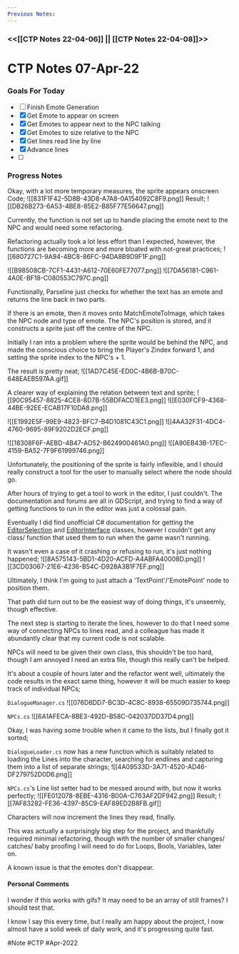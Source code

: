 ```yaml
---
Previous Notes: 
---
```

### <<[[CTP Notes 22-04-06]] || [[CTP Notes 22-04-08]]>> ###


# CTP Notes 07-Apr-22

### Goals For Today
- [ ] Finish Emote Generation
- [x] Get Emote to appear on screen
- [x] Get Emotes to appear next to the NPC talking
- [x] Get Emotes to size relative to the NPC
- [x] Get lines read line by line
- [x] Advance lines
- [ ] 

### Progress Notes
Okay, with a lot more temporary measures, the sprite appears onscreen
Code;
![[831F1F42-5D8B-43D8-A7A8-0A154092C8F9.png]]
Result;
![[DB26B273-6A53-4BE8-85E2-B85F77E56647.png]]

Currently, the function is not set up to handle placing the emote next to the NPC and would need some refactoring.

Refactoring actually took a lot less effort than I expected, however, the functions are becoming more and more bloated with not-great practices;
![[680727C1-9A94-4BC8-86FC-94DA8B9D9F1F.png]]

![[B98508CB-7CF1-4431-A612-70E60FE77077.png]]
![[7DA56181-C961-4A0E-BF18-C080553C797C.png]]

Functionally, Parseline just checks for whether the text has an emote and returns the line back in two parts.

If there is an emote, then it moves onto MatchEmoteToImage, which takes the NPC node and type of emote. The NPC's position is stored, and it constructs a sprite just off the centre of the NPC.

Initially I ran into a problem where the sprite would be behind the NPC, and made the conscious choice to bring the Player's Zindex forward 1, and setting the sprite index to the NPC's + 1.

The result is pretty neat;
![[1AD7C45E-ED0C-4B6B-B70C-648EAEB597AA.gif]]

A clearer way of explaining the relation between text and sprite;
![[90C95457-8825-4CE8-8D7B-55BDFACD1EE3.png]]
![[E030FCF9-4368-44BE-92EE-ECAB17F10DA8.png]]

![[E1992E5F-99E9-4823-BFC7-B4D1081C43C1.png]]
![[4AA32F31-4DC4-4760-9695-89F9202D2ECF.png]]

![[18308F6F-AEBD-4B47-AD52-B624900461A0.png]]
![[A90EB43B-17EC-4159-BA52-7F9F61999746.png]]

Unfortunately, the positioning of the sprite is fairly inflexible, and I should really construct a tool for the user to manually select where the node should go.

After hours of trying to get a tool to work in the editor, I just couldn't. The documentation and forums are all in GDScript, and trying to find a way of getting functions to run in the editor was just a colossal pain.

Eventually I did find unofficial C# documentation for getting the [EditorSelection](https://paulloz.github.io/godot-csharp-api/3.4/Godot.EditorSelection.html) and [EditorInterface](https://paulloz.github.io/godot-csharp-api/3.4/Godot.EditorInterface.html#Godot_EditorInterface_GetSelection) classes, however I couldn't get any class/ function that used them to run when the game wasn't running.

It wasn't even a case of it crashing or refusing to run, it's just nothing happened;
![[8A575143-5BD1-4D20-ACFD-A4ABFA40008D.png]]
![[3CD03067-21E6-4236-B54C-D928A3B1F7EF.png]]

Ultimately, I think I'm going to just attach a 'TextPoint'/'EmotePoint' node to position them.

That path did turn out to be the easiest way of doing things, it's unseemly, though effective.

The next step is starting to iterate the lines, however to do that I need some way of connecting NPCs to lines read, and a colleague has made it abundantly clear that my current code is not scalable.

NPCs will need to be given their own class, this shouldn't be too hard, though I am annoyed I need an extra file, though this really can't be helped.

It's about a couple of hours later and the refactor went well, ultimately the code results in the exact same thing, however it will be much easier to keep track of individual NPCs;

`DialogueManager.cs`
![[076D8DD7-BC3D-4C8C-8938-65509D735744.png]]

`NPCs.cs`
![[6A1AFECA-8BE3-492D-B58C-042037DD37D4.png]]


Okay, I was having some trouble when it came to the lists, but I finally got it sorted;

`DialogueLoader.cs` now has a new function which is suitably related to loading the Lines into the character, searching for endlines and capturing them into a list of separate strings;
![[4A09533D-3A71-4520-AD46-DF279752D0D6.png]]

`NPCs.cs`'s Line list setter had to be messed around with, but now it works perfectly;
![[FE012078-8EBE-4316-B00A-C763AF2DF942.png]]
Result;
![[7AF83282-FE36-4397-85C9-EAF89ED2B8FB.gif]]

Characters will now increment the lines they read, finally.

This was actually a surprisingly big step for the project, and thankfully required minimal refactoring, though with the number of smaller changes/ catches/ baby proofing I will need to do for Loops, Bools, Variables, later on.

A known issue is that the emotes don't disappear. 

#### Personal Comments
I wonder if this works with gifs? It may need to be an array of still frames? I should test that.

I know I say this every time, but I really am happy about the project, I now almost have a solid week of daily work, and it's progressing quite fast.

#Note #CTP #Apr-2022